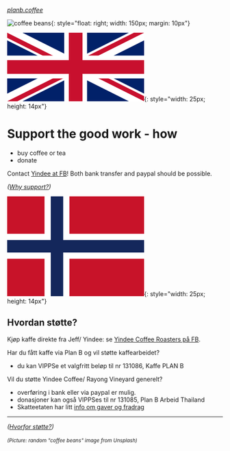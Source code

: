 
<smaller>*[planb.coffee](https://www.planb.coffee/)*</smaller>

![coffee beans](https://source.unsplash.com/all/?coffee-beans){: style="float: right; width: 150px; margin: 10px"}

![[EN]](assets/english.webp){: style="width: 25px; height: 14px"}

# Support the good work - how

* buy coffee or tea
* donate

Contact
[Yindee at FB](https://facebook.com/YindeeTH/)! Both bank transfer and paypal should be possible.

*([Why support?](support-why.md))*

![[NO]](assets/norsk.png){: style="width: 25px; height: 14px"}

## Hvordan støtte?

Kjøp kaffe direkte fra Jeff/ Yindee: se [Yindee Coffee Roasters på FB](https://facebook.com/YindeeTH/).

Har du fått kaffe via Plan B og vil støtte kaffearbeidet?
  * du kan VIPPSe et valgfritt beløp til nr 131086, Kaffe PLAN B

Vil du støtte Yindee Coffee/ Rayong Vineyard generelt?
* overføring i bank eller via paypal er mulig.
* donasjoner kan også VIPPSes til nr 131085, Plan B Arbeid Thailand
* Skatteetaten har litt [info om gaver og fradrag](https://www.skatteetaten.no/satser/gaver-til-frivillige-organisasjoner/)

---
*([Hvorfor støtte?](support-why.md))*

<small>*(Picture: random "coffee beans" image from Unsplash)*</small>
